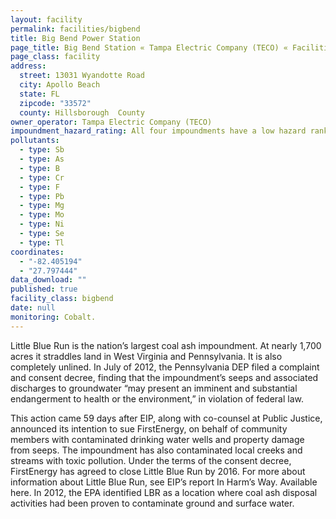 ```yaml
---
layout: facility
permalink: facilities/bigbend
title: Big Bend Power Station
page_title: Big Bend Station « Tampa Electric Company (TECO) « Facilities
page_class: facility
address: 
  street: 13031 Wyandotte Road
  city: Apollo Beach
  state: FL
  zipcode: "33572"
  county: Hillsborough  County
owner_operator: Tampa Electric Company (TECO)
impoundment_hazard_rating: All four impoundments have a low hazard ranking.
pollutants: 
  - type: Sb
  - type: As
  - type: B
  - type: Cr
  - type: F
  - type: Pb
  - type: Mg
  - type: Mo
  - type: Ni
  - type: Se
  - type: Tl
coordinates: 
  - "-82.405194"
  - "27.797444"
data_download: ""
published: true
facility_class: bigbend
date: null
monitoring: Cobalt.
---
```


Little Blue Run is the nation’s largest coal ash impoundment. At nearly 1,700 acres it straddles land in West Virginia and Pennsylvania. It is also completely unlined. In July of 2012, the Pennsylvania DEP filed a complaint and consent decree, finding that the impoundment’s seeps and associated discharges to groundwater “may present an imminent and substantial endangerment to health or the environment,” in violation of federal law.

This action came 59 days after EIP, along with co-counsel at Public Justice, announced its intention to sue FirstEnergy, on behalf of community members with contaminated drinking water wells and property damage from seeps.  The impoundment has also contaminated local creeks and streams with toxic pollution.  Under the terms of the consent decree, FirstEnergy has agreed to close Little Blue Run by 2016. For more about information about Little Blue Run, see EIP’s report In Harm’s Way. Available here. In 2012, the EPA identified LBR as a location where coal ash disposal activities had been proven to contaminate ground and surface water.